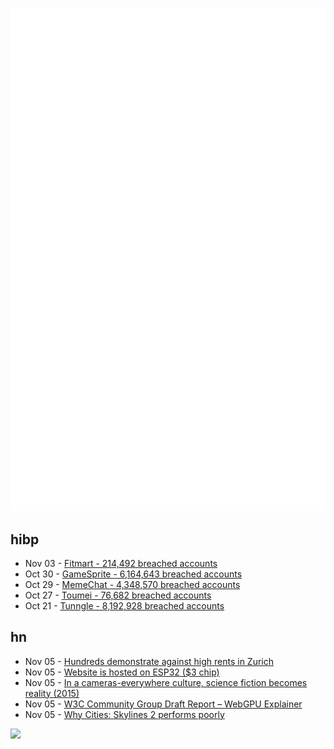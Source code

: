 ![Metrics](https://raw.githubusercontent.com/phixion/phixion/master/metrics.svg)

## hibp

<!--
for https://github.com/phixion/phixion/blob/main/.github/workflows/feeds.yml
-->
<!--START_SECTION:haveibeenpwnd-->
- Nov 03 - [Fitmart - 214,492 breached accounts](https://haveibeenpwned.com/PwnedWebsites#Fitmart)
- Oct 30 - [GameSprite - 6,164,643 breached accounts](https://haveibeenpwned.com/PwnedWebsites#GameSprite)
- Oct 29 - [MemeChat - 4,348,570 breached accounts](https://haveibeenpwned.com/PwnedWebsites#MemeChat)
- Oct 27 - [Toumei - 76,682 breached accounts](https://haveibeenpwned.com/PwnedWebsites#Toumei)
- Oct 21 - [Tunngle - 8,192,928 breached accounts](https://haveibeenpwned.com/PwnedWebsites#Tunngle)
<!--END_SECTION:haveibeenpwnd-->

## hn

<!--
for https://github.com/phixion/phixion/blob/main/.github/workflows/feeds.yml
-->
<!--START_SECTION:hn-->
- Nov 05 - [Hundreds demonstrate against high rents in Zurich](https://www.swissinfo.ch/eng/business/hundreds-demonstrate-against-high-rents-in-zurich/48953360)
- Nov 05 - [Website is hosted on ESP32 ($3 chip)](https://esp.khalsalabs.com)
- Nov 05 - [In a cameras-everywhere culture, science fiction becomes reality (2015)](https://www.latimes.com/business/la-fi-0411-cameras-everywhere-20150412-story.html)
- Nov 05 - [W3C Community Group Draft Report – WebGPU Explainer](https://gpuweb.github.io/gpuweb/explainer/)
- Nov 05 - [Why Cities: Skylines 2 performs poorly](https://blog.paavo.me/cities-skylines-2-performance/)
<!--END_SECTION:hn-->

<!--
for https://yhype.me
-->
![](https://hit.yhype.me/github/profile?user_id=13013670)
